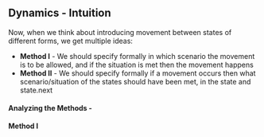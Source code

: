 ## Dynamics - Intuition

Now, when we think about introducing movement between states of different forms, we get multiple ideas:

- **Method I** - We should specify formally in which scenario the movement is to be allowed, and if the situation is met then the movement happens
- **Method II** - We should specify formally if a movement occurs then what scenario/situation of the states should have been met, in the state and state.next

#### Analyzing the Methods -

**Method I**

